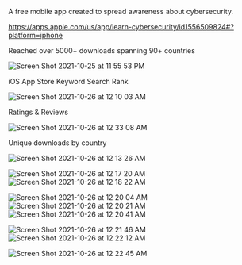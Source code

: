 A free mobile app created to spread awareness about cybersecurity.

https://apps.apple.com/us/app/learn-cybersecurity/id1556509824#?platform=iphone


Reached over 5000+ downloads spanning 90+ countries

![Screen Shot 2021-10-25 at 11 55 53 PM](https://user-images.githubusercontent.com/47507364/138829203-a05aab62-445a-4064-8163-9315e71ecc64.png)


iOS App Store Keyword Search Rank

![Screen Shot 2021-10-26 at 12 10 03 AM](https://user-images.githubusercontent.com/47507364/138829319-a46320f8-b191-47be-8f67-dee66cd23174.png)


Ratings & Reviews

![Screen Shot 2021-10-26 at 12 33 08 AM](https://user-images.githubusercontent.com/47507364/138829919-5b64ec7b-502b-46fb-a6fb-ffc92758e8fd.png)


Unique downloads by country

![Screen Shot 2021-10-26 at 12 13 26 AM](https://user-images.githubusercontent.com/47507364/138830673-dc406a0d-93e3-4cd7-ab57-3451f891d677.png)

![Screen Shot 2021-10-26 at 12 17 20 AM](https://user-images.githubusercontent.com/47507364/138830693-1d7c7796-0666-42f5-8673-44096937b020.png)
![Screen Shot 2021-10-26 at 12 18 22 AM](https://user-images.githubusercontent.com/47507364/138830717-93e4305b-165b-4360-a8f5-68d39288f235.png)

![Screen Shot 2021-10-26 at 12 20 04 AM](https://user-images.githubusercontent.com/47507364/138830750-a028365d-a6f3-4ad0-bf41-467e0e1f743d.png)
![Screen Shot 2021-10-26 at 12 20 21 AM](https://user-images.githubusercontent.com/47507364/138830763-f116d116-2ecd-4e26-9467-7a85e0532790.png)
![Screen Shot 2021-10-26 at 12 20 41 AM](https://user-images.githubusercontent.com/47507364/138830808-49fd263e-4804-4605-8a27-5cedc17b6cc0.png)

![Screen Shot 2021-10-26 at 12 21 46 AM](https://user-images.githubusercontent.com/47507364/138830833-9398e948-4bd1-448c-8465-d458f8d160bd.png)
![Screen Shot 2021-10-26 at 12 22 12 AM](https://user-images.githubusercontent.com/47507364/138830855-a2d6dda4-43b4-4766-bfa4-e0cde93ecadb.png)

![Screen Shot 2021-10-26 at 12 22 45 AM](https://user-images.githubusercontent.com/47507364/138830880-9ed62285-b673-47be-9b17-690257a899ee.png)
